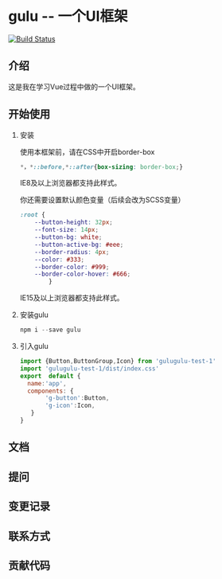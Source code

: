 # gulu -- 一个UI框架
[![Build Status](https://travis-ci.org/joyjoyjoyjo/gulu.svg?branch=master)](https://travis-ci.org/joyjoyjoyjo/gulu)
## 介绍
这是我在学习Vue过程中做的一个UI框架。
## 开始使用
1. 安装 

    使用本框架前，请在CSS中开启border-box
    ```css
    *，*::before,*::after{box-sizing: border-box;}
    ```
    IE8及以上浏览器都支持此样式。
    
    你还需要设置默认颜色变量（后续会改为SCSS变量）
    ```css
    :root {
        --button-height: 32px;
        --font-size: 14px;
        --button-bg: white;
        --button-active-bg: #eee;
        --border-radius: 4px;
        --color: #333;
        --border-color: #999;
        --border-color-hover: #666;
            }
    ```
    IE15及以上浏览器都支持此样式。
    
2. 安装gulu
    ```javascript
    npm i --save gulu
    ```
3. 引入gulu
    ```javascript
    import {Button,ButtonGroup,Icon} from 'gulugulu-test-1'
    import 'gulugulu-test-1/dist/index.css'
    export  default {  
      name:'app',
      components: {
           'g-button':Button,
           'g-icon':Icon,
       }
    }
    ```
## 文档
## 提问
## 变更记录
## 联系方式
## 贡献代码
